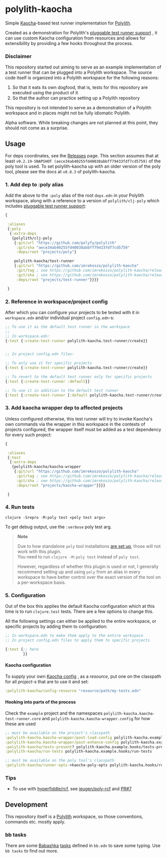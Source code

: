 # polylith-kaocha

Simple [Kaocha](https://github.com/lambdaisland/kaocha/)-based test runner
implementation for [Polylith](https://github.com/polyfy/polylith/).

Created as a demonstration for Polylith's
[pluggable test runner support](https://github.com/polyfy/polylith/pull/196)
, it can use custom Kaocha configuration from resources and allows for
extensibility by providing a few hooks throughout the process.

### Disclaimer

This repository started out aiming to serve as an example implementation of a test runner that can be plugged into a
Polylith workspace. The source code itself is organized into a Polylith workspace for the following reasons:

1. So that it eats its own dogfood, that is, tests for this repository are
   executed using the product of it
2. So that the author can practice setting up a Polylith repository

This repository is not intended to serve as a demonstration of a Polylith workspace and in places might not be fully
idiomatic Polylith.

Alpha software. While breaking changes are not planned at this point, they should not come as a surprise.

## Usage

For deps coordinates, see the [Releases](https://github.com/imrekoszo/polylith-kaocha/releases) page. This section assumes that at least `v0.2.19-SNAPSHOT (aece34ab40255fd40038abbff79433fdf7cd5759)` of the poly tool is used. To set polylith-kaocha up with an older version of the poly tool, please see the docs at `v0.8.3` of polylith-kaocha.

### 1. Add dep to :poly alias

Add the above to the `:poly` alias of the root `deps.edn` in your Polylith
workspace, along with a reference to a version of `polylith/clj-poly` which
includes [pluggable test runner support](https://github.com/polyfy/polylith/pull/196):

```clojure
{

 :aliases
 {:poly
  {:extra-deps
   {polylith/clj-poly
    {:git/url "https://github.com/polyfy/polylith"
     :git/sha "aece34ab40255fd40038abbff79433fdf7cd5759"
     :deps/root "projects/poly"}

    polylith-kaocha/test-runner
    {:git/url "https://github.com/imrekoszo/polylith-kaocha"
     :git/tag ; see https://github.com/imrekoszo/polylith-kaocha/releases
     :git/sha ; see https://github.com/imrekoszo/polylith-kaocha/releases
     :deps/root "projects/test-runner"}}}}

 }
```

### 2. Reference in workspace/project config

After which you can configure your projects to be tested with it
in `workspace.edn` and/or individual project `config.edn`-s:

```clojure
;; To use it as the default test runner in the workspace
;;
;; In workspace.edn:
{:test {:create-test-runner polylith-kaocha.test-runner/create}}


;; In project config.edn files:

;; To only use it for specific projects
{:test {:create-test-runner polylith-kaocha.test-runner/create}}

;; To revert to the default test runner only for specific projects
{:test {:create-test-runner :default}}

;; To use it in addition to the default test runner
{:test {:create-test-runner [:default polylith-kaocha.test-runner/create]}}
```

### 3. Add kaocha wrapper dep to affected projects

Unless configured otherwise, this test runner will try to invoke Kaocha's own
commands via the wrapper in this workspace in the contexts of projects
configured, the wrapper itself must be added as a test dependency for every such
project:

```clojure
{

 :aliases
 {:test
  {:extra-deps
   {polylith-kaocha/kaocha-wrapper
    {:git/url "https://github.com/imrekoszo/polylith-kaocha"
     :git/tag ; see https://github.com/imrekoszo/polylith-kaocha/releases
     :git/sha ; see https://github.com/imrekoszo/polylith-kaocha/releases
     :deps/root "projects/kaocha-wrapper"}}}}

 }
```

### 4. Run tests

```shell
clojure -Srepro -M:poly test <poly test args>
```

To get debug output, use the `:verbose` poly test arg.

> **Note**
> 
> Due to how standalone `poly` tool
> installations [are set up](https://github.com/imrekoszo/polylith-kaocha/issues/5#issuecomment-1223855462), those will
> not work with this plugin.<br/>
> You need to run `clojure -M:poly test` instead of `poly test`.
>
> However, regardless of whether this plugin is used or not, I generally recommend setting up and using `poly` from an
> alias in every workspace to have better control over the exact version of the tool on a per-workspace basis.

### 5. Configuration

Out of the box this applies the default Kaocha configuration which at this time
is to run `clojure.test` tests. There are a few options to change this.

All the following settings can either be applied to the entire workspace, or
specific projects by adding them to configuration:

```clojure
;; In workspace.edn to make them apply to the entire workspace
;; In project config.edn files to apply them to specific projects

{:test {;; here
        }}
```

#### Kaocha configuration

To supply your
own [Kaocha config](https://github.com/lambdaisland/kaocha/blob/main/doc/03_configuration.md)
, as a _resource_, put one on the classpath for all _project_-s that are to use
it and set:

```clojure
:polylith-kaocha/config-resource "resource/path/my-tests.edn"
```

#### Hooking into parts of the process

Check the `example` project and the namespaces
`polylith-kaocha.kaocha-test-runner.core` and
`polylith-kaocha.kaocha-wrapper.config` for how these are used

```clojure
;; must be available on the project's classpath
:polylith-kaocha.kaocha-wrapper/post-load-config polylith-kaocha.example.hooks/post-load-config
:polylith-kaocha.kaocha-wrapper/post-enhance-config polylith-kaocha.example.hooks/post-enhance-config
:polylith-kaocha/tests-present? polylith-kaocha.example.hooks/tests-present?
:polylith-kaocha/run-tests polylith-kaocha.example.hooks/run-tests

;; must be available on the poly tool's classpath
:polylith-kaocha/runner-opts->kaocha-poly-opts polylith-kaocha.hooks/runner-opts->kaocha-poly-opts
```

### Tips

* To use with [hyperfiddle/rcf](https://github.com/hyperfiddle/rcf), see [ieugen/poly-rcf](https://github.com/ieugen/poly-rcf) and [PR#7](https://github.com/imrekoszo/polylith-kaocha/pull/7)

## Development

This repository itself is a [Polylith](https://github.com/polyfy/polylith/)
workspace, so those conventions, commands etc. mostly apply.

### bb tasks

There are
some [Babashka](https://github.com/babashka/babashka) [tasks](https://book.babashka.org/#tasks)
defined in `bb.edn` to save some typing. Use `bb tasks` to find out more.
